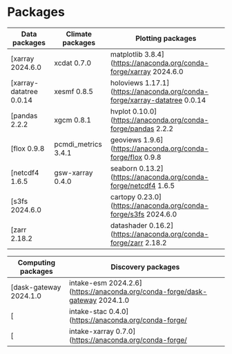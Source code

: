 # Packages

| Data packages | Climate packages | Plotting packages |
| ------------- | ---------------- | ----------------- |
| [xarray 2024.6.0 | xcdat 0.7.0 | matplotlib 3.8.4](https://anaconda.org/conda-forge/xarray 2024.6.0 | xcdat 0.7.0 | matplotlib 3.8.4) |
| [xarray-datatree 0.0.14 | xesmf 0.8.5 | holoviews 1.17.1](https://anaconda.org/conda-forge/xarray-datatree 0.0.14 | xesmf 0.8.5 | holoviews 1.17.1) |
| [pandas 2.2.2 | xgcm 0.8.1 | hvplot 0.10.0](https://anaconda.org/conda-forge/pandas 2.2.2 | xgcm 0.8.1 | hvplot 0.10.0) |
| [flox 0.9.8 | pcmdi_metrics 3.4.1 | geoviews 1.9.6](https://anaconda.org/conda-forge/flox 0.9.8 | pcmdi_metrics 3.4.1 | geoviews 1.9.6) |
| [netcdf4 1.6.5 | gsw-xarray 0.4.0 | seaborn 0.13.2](https://anaconda.org/conda-forge/netcdf4 1.6.5 | gsw-xarray 0.4.0 | seaborn 0.13.2) |
| [s3fs 2024.6.0 |  | cartopy 0.23.0](https://anaconda.org/conda-forge/s3fs 2024.6.0 |  | cartopy 0.23.0) |
| [zarr 2.18.2 |  | datashader 0.16.2](https://anaconda.org/conda-forge/zarr 2.18.2 |  | datashader 0.16.2) |

| Computing packages | Discovery packages |
| ------------------ | ------------------ |
| [dask-gateway 2024.1.0 | intake-esm 2024.2.6](https://anaconda.org/conda-forge/dask-gateway 2024.1.0 | intake-esm 2024.2.6) |
| [ | intake-stac 0.4.0](https://anaconda.org/conda-forge/ | intake-stac 0.4.0) |
| [ | intake-xarray 0.7.0](https://anaconda.org/conda-forge/ | intake-xarray 0.7.0) |
